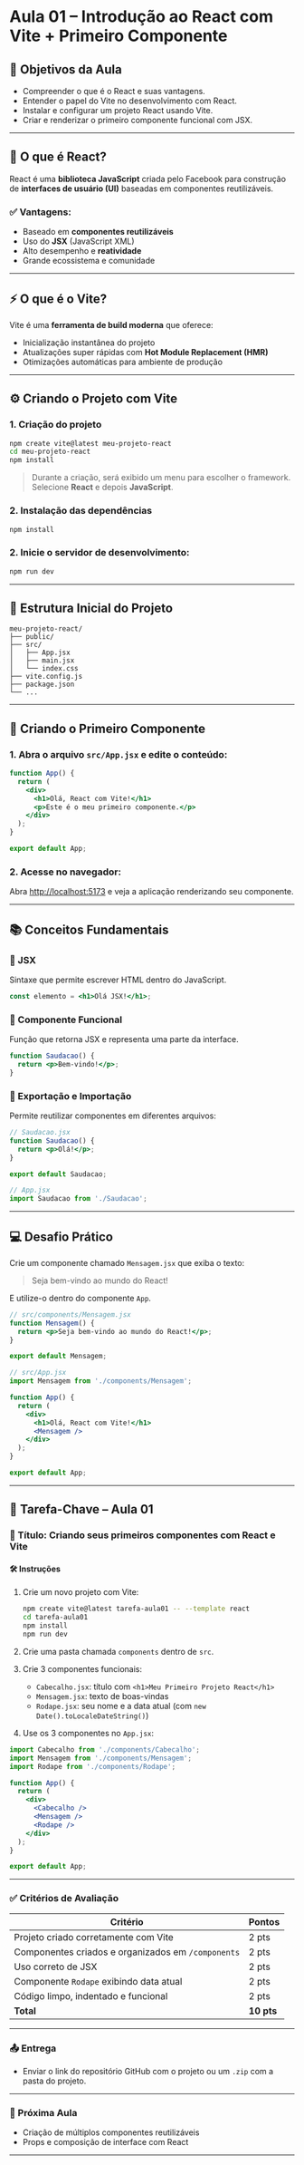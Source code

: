
# Aula 01 – Introdução ao React com Vite + Primeiro Componente

## 🎯 Objetivos da Aula

- Compreender o que é o React e suas vantagens.
- Entender o papel do Vite no desenvolvimento com React.
- Instalar e configurar um projeto React usando Vite.
- Criar e renderizar o primeiro componente funcional com JSX.

---

## 📘 O que é React?

React é uma **biblioteca JavaScript** criada pelo Facebook para construção de **interfaces de usuário (UI)** baseadas em componentes reutilizáveis.

### ✅ Vantagens:
- Baseado em **componentes reutilizáveis**
- Uso do **JSX** (JavaScript XML)
- Alto desempenho e **reatividade**
- Grande ecossistema e comunidade

---

## ⚡ O que é o Vite?

Vite é uma **ferramenta de build moderna** que oferece:

- Inicialização instantânea do projeto
- Atualizações super rápidas com **Hot Module Replacement (HMR)**
- Otimizações automáticas para ambiente de produção

---

## ⚙️ Criando o Projeto com Vite

### 1. Criação do projeto

```bash
npm create vite@latest meu-projeto-react
cd meu-projeto-react
npm install
```

> Durante a criação, será exibido um menu para escolher o framework. Selecione **React** e depois **JavaScript**.  
### 2. Instalação das dependências

```bash
npm install
```

### 2. Inicie o servidor de desenvolvimento:

```bash
npm run dev
```

---


## 📁 Estrutura Inicial do Projeto

```
meu-projeto-react/
├── public/
├── src/
│   ├── App.jsx
│   ├── main.jsx
│   └── index.css
├── vite.config.js
├── package.json
└── ...
```

---

## 🧱 Criando o Primeiro Componente

### 1. Abra o arquivo `src/App.jsx` e edite o conteúdo:

```jsx
function App() {
  return (
    <div>
      <h1>Olá, React com Vite!</h1>
      <p>Este é o meu primeiro componente.</p>
    </div>
  );
}

export default App;
```

### 2. Acesse no navegador:

Abra [http://localhost:5173](http://localhost:5173) e veja a aplicação renderizando seu componente.

---

## 📚 Conceitos Fundamentais

### 🔹 JSX
Sintaxe que permite escrever HTML dentro do JavaScript.

```jsx
const elemento = <h1>Olá JSX!</h1>;
```

### 🔹 Componente Funcional
Função que retorna JSX e representa uma parte da interface.

```jsx
function Saudacao() {
  return <p>Bem-vindo!</p>;
}
```

### 🔹 Exportação e Importação
Permite reutilizar componentes em diferentes arquivos:

```jsx
// Saudacao.jsx
function Saudacao() {
  return <p>Olá!</p>;
}

export default Saudacao;
```

```jsx
// App.jsx
import Saudacao from './Saudacao';
```

---

## 💻 Desafio Prático

Crie um componente chamado `Mensagem.jsx` que exiba o texto:

> Seja bem-vindo ao mundo do React!

E utilize-o dentro do componente `App`.

```jsx
// src/components/Mensagem.jsx
function Mensagem() {
  return <p>Seja bem-vindo ao mundo do React!</p>;
}

export default Mensagem;
```

```jsx
// src/App.jsx
import Mensagem from './components/Mensagem';

function App() {
  return (
    <div>
      <h1>Olá, React com Vite!</h1>
      <Mensagem />
    </div>
  );
}

export default App;
```

---

## 📌 Tarefa-Chave – Aula 01

### 📝 Título: Criando seus primeiros componentes com React e Vite

#### 🛠️ Instruções

1. Crie um novo projeto com Vite:

   ```bash
   npm create vite@latest tarefa-aula01 -- --template react
   cd tarefa-aula01
   npm install
   npm run dev
   ```

2. Crie uma pasta chamada `components` dentro de `src`.

3. Crie 3 componentes funcionais:
   - `Cabecalho.jsx`: título com `<h1>Meu Primeiro Projeto React</h1>`
   - `Mensagem.jsx`: texto de boas-vindas
   - `Rodape.jsx`: seu nome e a data atual (com `new Date().toLocaleDateString()`)

4. Use os 3 componentes no `App.jsx`:

```jsx
import Cabecalho from './components/Cabecalho';
import Mensagem from './components/Mensagem';
import Rodape from './components/Rodape';

function App() {
  return (
    <div>
      <Cabecalho />
      <Mensagem />
      <Rodape />
    </div>
  );
}

export default App;
```

---

### ✅ Critérios de Avaliação

| Critério                                    | Pontos |
|--------------------------------------------|--------|
| Projeto criado corretamente com Vite       | 2 pts  |
| Componentes criados e organizados em `/components` | 2 pts  |
| Uso correto de JSX                         | 2 pts  |
| Componente `Rodape` exibindo data atual    | 2 pts  |
| Código limpo, indentado e funcional        | 2 pts  |
| **Total**                                   | **10 pts** |

---

### 📤 Entrega

- Enviar o link do repositório GitHub com o projeto ou um `.zip` com a pasta do projeto.

---

### 📅 Próxima Aula

- Criação de múltiplos componentes reutilizáveis
- Props e composição de interface com React

---
